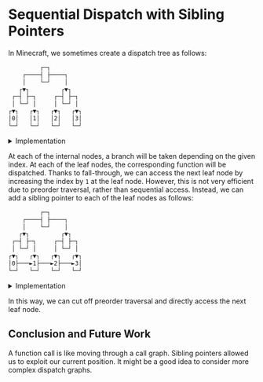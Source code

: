 # Sequential Dispatch with Sibling Pointers

In Minecraft, we sometimes create a dispatch tree as follows:

```agda
         ┌─┐
    ┌────┤ ├────┐
    │    └─┘    │
   ┌▼┐         ┌▼┐
 ┌─┤ ├─┐     ┌─┤ ├─┐
 │ └─┘ │     │ └─┘ │
┌▼┐   ┌▼┐   ┌▼┐   ┌▼┐
│0│   │1│   │2│   │3│
└─┘   └─┘   └─┘   └─┘
```

<details>
<summary>Implementation</summary>

- `0-3.mcfunction`
```mcfunction
execute if score index _ matches 0..1 run function 0-1
execute if score index _ matches 2..3 run function 2-3
```
- `0-1.mcfunction`
```mcfunction
execute if score index _ matches 0 run function 0
execute if score index _ matches 1 run function 1
```
- `2-3.mcfunction`
```mcfunction
execute if score index _ matches 2 run function 2
execute if score index _ matches 3 run function 3
```
- `0.mcfunction`
```mcfunction
# 0
execute if score remaining _ matches ..-1 run scoreboard players add * _ 1
```
- `1.mcfunction`
```mcfunction
# 1
execute if score remaining _ matches ..-1 run scoreboard players add * _ 1
```
- `2.mcfunction`
```mcfunction
# 2
execute if score remaining _ matches ..-1 run scoreboard players add * _ 1
```
- `3.mcfunction`
```mcfunction
# 3
execute if score remaining _ matches ..-1 run scoreboard players add * _ 1
```
</details>

At each of the internal nodes, a branch will be taken depending on the given index.
At each of the leaf nodes, the corresponding function will be dispatched.
Thanks to fall-through, we can access the next leaf node by increasing the index by `1` at the leaf node.
However, this is not very efficient due to preorder traversal, rather than sequential access.
Instead, we can add a sibling pointer to each of the leaf nodes as follows:

```agda
         ┌─┐
    ┌────┤ ├────┐
    │    └─┘    │
   ┌▼┐         ┌▼┐
 ┌─┤ ├─┐     ┌─┤ ├─┐
 │ └─┘ │     │ └─┘ │
┌▼┐   ┌▼┐   ┌▼┐   ┌▼┐
│0├───►1├───►2├───►3│
└─┘   └─┘   └─┘   └─┘
```

<details>
<summary>Implementation</summary>

- `0-3.mcfunction`
```mcfunction
execute if score index _ matches 0..1 run function 0-1
execute if score index _ matches 2..3 run function 2-3
```
- `0-1.mcfunction`
```mcfunction
execute if score index _ matches 0 run function 0
execute if score index _ matches 1 run function 1
```
- `2-3.mcfunction`
```mcfunction
execute if score index _ matches 2 run function 2
execute if score index _ matches 3 run function 3
```
- `0.mcfunction`
```mcfunction
# 0
scoreboard players add remaining 1
execute if score remaining _ matches ..0 run function 1
```
- `1.mcfunction`
```mcfunction
# 1
scoreboard players add remaining 1
execute if score remaining _ matches ..0 run function 2
```
- `2.mcfunction`
```mcfunction
# 2
scoreboard players add remaining 1
execute if score remaining _ matches ..0 run function 3
```
- `3.mcfunction`
```mcfunction
# 3
```
</details>

In this way, we can cut off preorder traversal and directly access the next leaf node.

## Conclusion and Future Work

A function call is like moving through a call graph.
Sibling pointers allowed us to exploit our current position.
It might be a good idea to consider more complex dispatch graphs.

